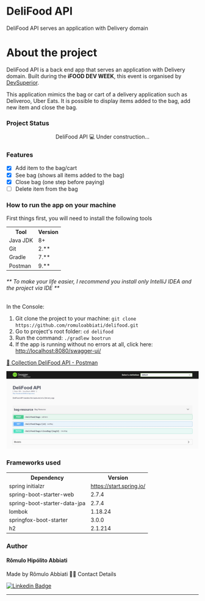 <h1>DeliFood API</h1>
<p>DeliFood API serves an application with Delivery domain</p>

# About the project

DeliFood API is a back end app that serves an application with Delivery domain. Built during the **iFOOD DEV WEEK**, this event is organised by [DevSuperior]([https://devsuperior.com](https://www.dio.me/dev-week/ifood/ifood-developer) "DIO's site").

This application mimics the bag or cart of a delivery application such as Deliveroo, Uber Eats. It is possible to display items added to the bag, add new item and close the bag.

<h3>Project Status</h3>
<p align="center"> DeliFood API 💻 Under construction... </p>

<h3>Features</h3>

- [x] Add item to the bag/cart<br>
- [x] See bag (shows all items added to the bag)<br>
- [x] Close bag (one step before paying)<br>
- [ ] Delete item from the bag<br>

<h3>How to run the app on your machine</h3>
<p>First things first, you will need to install the following tools</p>
<table>
<tr>
	<th>Tool</th>
	<th>Version</th>
</tr>
<tr>
	<td>Java JDK</td>
	<td>8+</td>
</tr>
<tr>
	<td>Git</td>
	<td>2.**</td>
</tr>
<tr>
	<td>Gradle</td>
	<td>7.**</td>
</tr>
<tr>
	<td>Postman</td>
	<td>9.**</td>
</tr>
</table>
<h6>** To make your life easier, I recommend you install only IntelliJ IDEA and the project via IDE **</h6>

In the Console:
<ol>
	<li>Git clone the project to your machine: <code>git clone https://github.com/romuloabbiati/delifood.git</code></li>
	<li>Go to project's root folder: <code>cd delifood</code></li> 
	<li>Run the command: <code>./gradlew bootrun</code></li>
	<li>If the app is running without no errors at all, click here: <a href="http://localhost:8080/swagger-ui/">http://localhost:8080/swagger-ui/</a></li>
</ol>

<a href="https://drive.google.com/file/d/1-FTY7jRfYbqVNQi-B7Dvn8p6wjnzf2f6/view?usp=sharing"> 🚀 Collection DeliFood API - Postman</a><br>

<img src="https://github.com/romuloabbiati/assets/blob/main/deliFood-api.jpg" alt="Sacola API Swagger UI">

<h3>Frameworks used</h3>

<table>
<tr>
	<th>Dependency</th>
	<th>Version</th>
</tr>
<tr>
	<td>spring initialzr</td>
	<td><a href="https://start.spring.io/">https://start.spring.io/</a></td>
</tr>
<tr>
	<td>spring-boot-starter-web</td>
	<td>2.7.4</td>
</tr>
<tr>
	<td>spring-boot-starter-data-jpa</td>
	<td>2.7.4</td>
</tr>
<tr>
	<td>lombok</td>
	<td>1.18.24</td>
</tr>
<tr>
	<td>springfox-boot-starter</td>
	<td>3.0.0</td>
</tr>
<tr>
	<td>h2</td>
	<td>2.1.214</td>
</tr>
</table>

<h3>Author</h3>

 <h4><b>Rômulo Hipólito Abbiati</b></h4> <a href="https://www.instagram.com/romulohipolitoabbiati/" title="Instagram"></a>

Made by Rômulo Abbiati 👋🏽 Contact Details

[![Linkedin Badge](https://img.shields.io/badge/-Romulo-blue?style=flat-square&logo=Linkedin&logoColor=white&link=https://www.linkedin.com/in/romulo-hip%C3%B3lito-abbiati-73b9b696/?locale=en_US)](https://www.linkedin.com/in/romulo-hip%C3%B3lito-abbiati-73b9b696/?locale=en_US)
<hr>
